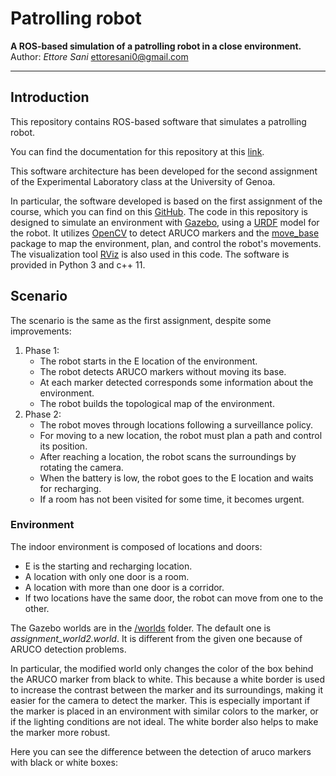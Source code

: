 # Patrolling robot #

**A ROS-based simulation of a patrolling robot in a close environment.**  
Author: *Ettore Sani* ettoresani0@gmail.com

---

## Introduction ##

This repository contains ROS-based software that simulates a patrolling robot.

You can find the documentation for this repository at this [link](https://ettore9x9.github.io/patrolling_robot/).

This software architecture has been developed for the second assignment of the Experimental Laboratory class at the University of Genoa.

In particular, the software developed is based on the first assignment of the course, which you can find on this [GitHub](https://github.com/ettore9x9/surveillance_robot.git).
The code in this repository is designed to simulate an environment with [Gazebo](http://wiki.ros.org/gazebo_ros_pkgs), using a [URDF](http://wiki.ros.org/urdf) model for the robot. It utilizes [OpenCV](http://wiki.ros.org/vision_opencv) to detect ARUCO markers and the [move_base](http://wiki.ros.org/move_base) package to map the environment, plan, and control the robot's movements. The visualization tool [RViz](http://wiki.ros.org/rviz) is also used in this code.
The software is provided in Python 3 and c++ 11.

## Scenario ##

The scenario is the same as the first assignment, despite some improvements:
 1. Phase 1:
    - The robot starts in the E location of the environment.
    - The robot detects ARUCO markers without moving its base.
    - At each marker detected corresponds some information about the environment.
    - The robot builds the topological map of the environment.
 2. Phase 2:
    - The robot moves through locations following a surveillance policy.
    - For moving to a new location, the robot must plan a path and control its position.
    - After reaching a location, the robot scans the surroundings by rotating the camera.
    - When the battery is low, the robot goes to the E location and waits for recharging.
    - If a room has not been visited for some time, it becomes urgent.
    
### Environment ###

The indoor environment is composed of locations and doors:
 - E is the starting and recharging location.
 - A location with only one door is a room.
 - A location with more than one door is a corridor.
 - If two locations have the same door, the robot can move from one to the other.
 
 The Gazebo worlds are in the [/worlds](https://github.com/ettore9x9/patrolling_robot/tree/main/worlds) folder.
 The default one is *assignment_world2.world*. It is different from the given one because of ARUCO detection problems.
 
In particular, the modified world only changes the color of the box behind the ARUCO marker from black to white.
This because a white border is used to increase the contrast between the marker and its surroundings, making it easier for the camera to detect the marker. This is especially important if the marker is placed in an environment with similar colors to the marker, or if the lighting conditions are not ideal. The white border also helps to make the marker more robust.

Here you can see the difference between the detection of aruco markers with black or white boxes:

